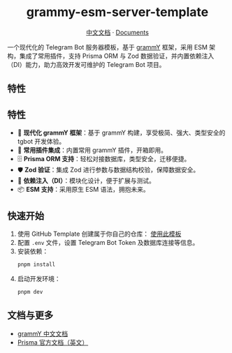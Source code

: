 <div align="center">

# grammy-esm-server-template

<a href="https://github.com/Siykt/grammy-esm-server-template/blob/main/README.zh-CN.md">中文文档</a>
·
<a href="https://github.com/Siykt/grammy-esm-server-template/blob/main/README.md">Documents</a>

</div>

一个现代化的 Telegram Bot 服务器模板，基于 [grammY](https://grammy.dev/) 框架，采用 ESM 架构，集成了常用插件，支持 Prisma ORM 与 Zod 数据验证，并内置依赖注入（DI）能力，助力高效开发可维护的 Telegram Bot 项目。

## 特性

## 特性

- 🚀 **现代化 grammY 框架**：基于 grammY 构建，享受极简、强大、类型安全的 tgbot 开发体验。
- 🔌 **常用插件集成**：内置常用 grammY 插件，开箱即用。
- 🗄️ **Prisma ORM 支持**：轻松对接数据库，类型安全，迁移便捷。
- 🛡️ **Zod 验证**：集成 Zod 进行参数与数据结构校验，保障数据安全。
- 🧩 **依赖注入（DI）**：模块化设计，便于扩展与测试。
- 📦 **ESM 支持**：采用原生 ESM 语法，拥抱未来。

## 快速开始

1. 使用 GitHub Template 创建属于你自己的仓库：
   [使用此模板](https://github.com/Siykt/grammy-esm-server-template/generate)
2. 配置 `.env` 文件，设置 Telegram Bot Token 及数据库连接等信息。
3. 安装依赖：
   ```bash
   pnpm install
   ```
4. 启动开发环境：
   ```bash
   pnpm dev
   ```

## 文档与更多

- [grammY 中文文档](https://grammy.dev/zh/)
- [Prisma 官方文档（英文）](https://www.prisma.io/docs)
